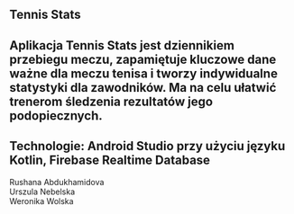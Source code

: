 Tennis Stats
-------------------------------------------
Aplikacja Tennis Stats jest dziennikiem przebiegu meczu, zapamiętuje kluczowe dane ważne dla meczu tenisa i tworzy indywidualne statystyki dla zawodników. Ma na celu ułatwić trenerom śledzenia rezultatów jego podopiecznych.
-------------------------------------------
Technologie: Android Studio przy użyciu języku Kotlin, Firebase Realtime Database
-------------------------------------------
Rushana Abdukhamidova<br>
Urszula Nebelska<br>
Weronika Wolska
